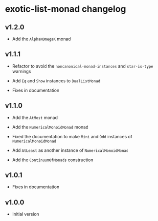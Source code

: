 # exotic-list-monad changelog

## v1.2.0

- Add the `AlphaNOmegaK` monad

## v1.1.1

- Refactor to avoid the `noncanonical-monad-instances` and `star-is-type` warnings

- Add `Eq` and `Show` instances to `DualListMonad`

- Fixes in documentation

## v1.1.0

- Add the `AtMost` monad

- Add the `NumericalMonoidMonad` monad

- Fixed the documentation to make `Mini` and `Odd` instances of `NumericalMonoidMonad`

- Add `AtLeast` as another instance of `NumericalMonoidMonad`

- Add the `ContinuumOfMonads` construction

## v1.0.1

- Fixes in documentation

## v1.0.0

- Initial version
